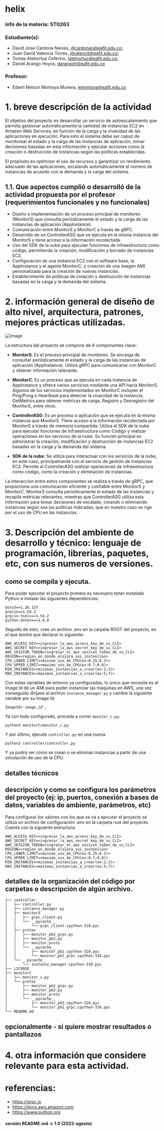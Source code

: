 # helix
### info de la materia: ST0263
### Estudiante(s): 
-  David Jose Cardona Nieves, djcardonan@eafit.edu.co;
-  Juan David Valencia Torres, jdvalencit@eafit.edu.co; 
-  Tomas Atehortua Ceferino, tatehortuc@eafit.edu.co; 
-  Daniel Arango Hoyos, darangoh@eafit.edu.co
### Profesor: 
-  Edwin Nelson Montoya Munera, emontoya@eafit.edu.co
#
# 1. breve descripción de la actividad

El objetivo del proyecto es desarrollar un servicio de autoescalamiento que permita gestionar automáticamente la cantidad de instancias EC2 en Amazon Web Services, en función de la carga y la vivacidad de las aplicaciones en ejecución. Para esto el sistema debe ser capaz de monitorear el estado y la carga de las instancias de aplicación, tomar decisiones basadas en esta información y ejecutar acciones como la creación o destrucción de instancias según las políticas establecidas. 

El propósito es optimizar el uso de recursos y garantizar un rendimiento adecuado de las aplicaciones, escalando automáticamente el número de instancias de acuerdo con la demanda y la carga del sistema. 

## 1.1. Que aspectos cumplió o desarrolló de la actividad propuesta por el profesor (requerimientos funcionales y no funcionales)

- Diseño e implementación de un proceso principal de monitoreo (MonitorS) que consulta periódicamente el estado y la carga de las instancias de aplicación (AppInstance).
- Comunicación entre MonitorS y MonitorC a través de gRPC.
- Desarrollo de un ControllerASG que se ejecuta en la misma instancia del MonitorS y tiene acceso a la información recolectada.
- Uso del SDK de la nube para ejecutar funciones de infraestructura como código, permitiendo la creación, modificación y borrado de instancias EC2.
- Configuración de una instancia EC2 con el software base, la AppInstance y el agente MonitorC, y creación de una imagen AMI personalizada para la creación de nuevas instancias.
- Establecimiento de políticas de creación y destrucción de instancias basadas en la carga y la demanda del sistema.


# 2. información general de diseño de alto nivel, arquitectura, patrones, mejores prácticas utilizadas.

![image](https://github.com/jdvalencit/helix/assets/61467004/6929cebb-c2cd-43e4-ab43-c4b5ddd77ee3)
 
La estructura del proyecto se compone de 4 componentes clave: 
- __MonitorS__: Es el proceso principal de monitoreo. Se encarga de consultar periódicamente el estado y la carga de las instancias de aplicación (AppInstance). Utiliza gRPC para comunicarse con MonitorC y obtener información relevante.

- __MonitorC__: Es un proceso que se ejecuta en cada instancia de AppInstance y ofrece varios servicios mediante una API hacia MonitorS. Algunos de los servicios implementados en MonitorC incluyen el Ping/Pong o Heartbeat para detectar la vivacidad de la instancia, GetMetrics para obtener métricas de carga, Registro y Desregistro del MonitorS, entre otros.

- __ControllerASG__: Es un proceso o aplicación que se ejecuta en la misma instancia que MonitorS. Tiene acceso a la información recolectada por MonitorS a través de memoria compartida. Utiliza el SDK de la nube para ejecutar funciones de Infraestructura como Código y realizar operaciones en los servicios de la nube. Su función principal es administrar la creación, modificación y destrucción de instancias EC2 basadas en la carga y la demanda del sistema.

- __SDK de la nube__: Se utiliza para interactuar con los servicios de la nube, en este caso, principalmente con el servicio de gestión de instancias EC2. Permite al ControllerASG realizar operaciones de infraestructura como código, como la creación y eliminación de instancias.

La interacción entre estos componentes se realiza a través de gRPC, que proporciona una comunicación eficiente y confiable entre MonitorS y MonitorC. MonitorS consulta periódicamente el estado de las instancias y recopila métricas relevantes, mientras que ControllerASG utiliza esta información para tomar decisiones de escalado, creando o eliminando instancias según sea las políticas indicadas, que en nuestro caso se rige por el uso de CPU en las instancias.

# 3. Descripción del ambiente de desarrollo y técnico: lenguaje de programación, librerias, paquetes, etc, con sus numeros de versiones.

## como se compila y ejecuta.
Para poder ejecutar el proyecto primero es necesario tener instalado Python e instalar las siguientes dependencias:
```
boto3==1.26.137
grpcio==1.54.2
grpcio-tools==1.54.2
python-dotenv==1.0.0
```
Seguido de esto, cree un archivo .env en la carpeta ROOT del proyecto, en el que tendrá que declarar lo siguiente:
```
AWS_ACCESS_KEY=<ingresar_la_aws_access_key_de_su_CLI>
AWS_SECRET_KEY=<ingresar_la_aws_secret_key_de_su_CLI>
AWS_SESSION_TOKEN=<ingresar_el_aws_session_token_de_su_CLI>
REGION=<region_en_donde_alojara_sus_instancias>
CPU_LOWER_LIMIT=<minimo_uso_de_CPU(ex:0.25;0.3)>
CPU_UPPER_LIMIT=<maximo_uso_de_CPU(ex:0.7;0.8)>
MIN_INSTANCES=<minimas_instancias_a_crear(ex:2;3)>
MAX_INSTANCES=<maximas_instancias_a_crear(ex:5;7)>
```
Con estas variables de entorno ya configuradas, lo único que necesita es el Image Id de un AMI para poder instanciar las máquinas en AWS, una vez conseguido diríjase al archivo `instance_manager.py` y cambie la siguiente variable por su Image Id:
```
ImageId='image_id',
```
Ya con todo configurado, proceda a correr `monitor_c.py`:
```
python3 monitorC/monitor_c.py
```
Y por último, ejecute `controller.py` en una nueva:
```
python3 controller/controller.py
```
Y ya podrá ver cómo se crean o se eliminan instancias a partir de una simulación de uso de la CPU.

## detalles técnicos
## descripción y como se configura los parámetros del proyecto (ej: ip, puertos, conexión a bases de datos, variables de ambiente, parámetros, etc)
Para configurar los valores con los que se va a ejecutar el proyecto se utiliza un archivo de configuración .env en la carpeta root del proyecto. Cuenta con la siguiente estructura:
```
AWS_ACCESS_KEY=<ingresar_la_aws_access_key_de_su_CLI>
AWS_SECRET_KEY=<ingresar_la_aws_secret_key_de_su_CLI>
AWS_SESSION_TOKEN=<ingresar_el_aws_session_token_de_su_CLI>
REGION=<region_en_donde_alojara_sus_instancias>
CPU_LOWER_LIMIT=<minimo_uso_de_CPU(ex:0.25;0.3)>
CPU_UPPER_LIMIT=<maximo_uso_de_CPU(ex:0.7;0.8)>
MIN_INSTANCES=<minimas_instancias_a_crear(ex:2;3)>
MAX_INSTANCES=<maximas_instancias_a_crear(ex:5;7)>
```

## detalles de la organización del código por carpetas o descripción de algún archivo.
```
├── controller
│   ├── controller.py
│   ├── instance_manager.py
│   ├── monitorS
│   │   ├── grpc_client.py
│   │   └── __pycache__
│   │       └── grpc_client.cpython-310.pyc
│   ├── protos
│   │   ├── monitor_pb2_grpc.py
│   │   ├── monitor_pb2.py
│   │   ├── monitor.proto
│   │   └── __pycache__
│   │       ├── monitor_pb2.cpython-310.pyc
│   │       └── monitor_pb2_grpc.cpython-310.pyc
│   └── __pycache__
│       └── instance_manager.cpython-310.pyc
├── LICENSE
├── monitorC
│   ├── monitor_c.py
│   └── protos
│       ├── monitor_pb2_grpc.py
│       ├── monitor_pb2.py
│       ├── monitor.proto
│       └── __pycache__
│           ├── monitor_pb2.cpython-310.pyc
│           └── monitor_pb2_grpc.cpython-310.pyc
└── README.md

```


## 
## opcionalmente - si quiere mostrar resultados o pantallazos 


# 4. otra información que considere relevante para esta actividad.

# referencias:

- https://grpc.io
- https://docs.aws.amazon.com
- https://www.python.org

#### versión README.md -> 1.0 (2022-agosto)

